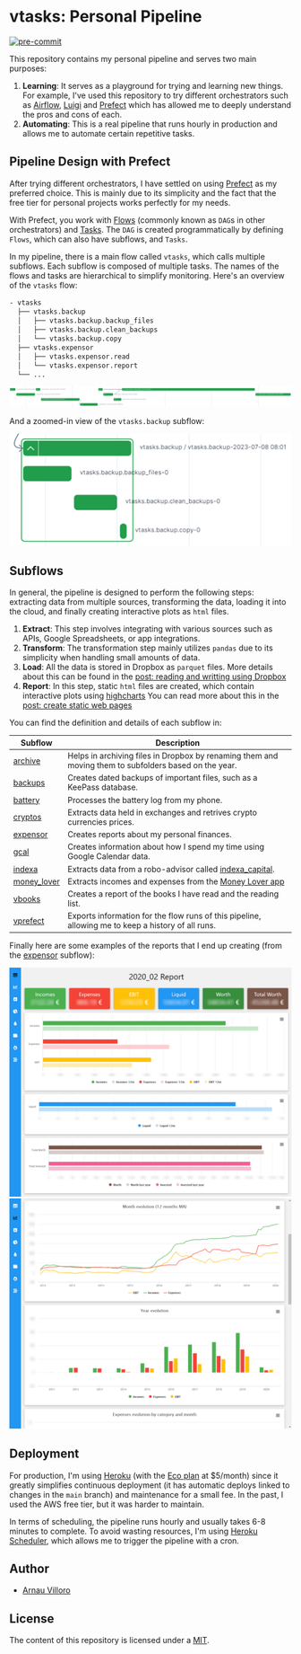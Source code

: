 # vtasks: Personal Pipeline
[![pre-commit](https://img.shields.io/badge/pre--commit-enabled-brightgreen?logo=pre-commit&logoColor=white)](https://github.com/pre-commit/pre-commit)

This repository contains my personal pipeline and serves two main purposes:

1. **Learning**: It serves as a playground for trying and learning new things. For example, I've used this repository to try different orchestrators such as [Airflow](https://airflow.apache.org/), [Luigi](https://luigi.readthedocs.io/en/stable/) and [Prefect](https://www.prefect.io/opensource/) which has allowed me to deeply understand the pros and cons of each.
2. **Automating**: This is a real pipeline that runs hourly in production and allows me to automate certain repetitive tasks.
## Pipeline Design with Prefect

After trying different orchestrators, I have settled on using [Prefect](https://www.prefect.io/) as my preferred choice. This is mainly due to its simplicity and the fact that the free tier for personal projects works perfectly for my needs.

With Prefect, you work with [Flows](https://docs.prefect.io/2.10.20/tutorial/flows/) (commonly known as `DAG`s in other orchestrators) and [Tasks](https://docs.prefect.io/2.10.20/tutorial/tasks/). The `DAG` is created programmatically by defining `Flows`, which can also have subflows, and `Tasks`.

In my pipeline, there is a main flow called `vtasks`, which calls multiple subflows. Each subflow is composed of multiple tasks. The names of the flows and tasks are hierarchical to simplify monitoring. Here's an overview of the `vtasks` flow:

```plaintext
- vtasks
  ├── vtasks.backup
  │   ├── vtasks.backup.backup_files
  │   ├── vtasks.backup.clean_backups
  │   └── vtasks.backup.copy
  ├── vtasks.expensor
  │   ├── vtasks.expensor.read
  │   └── vtasks.expensor.report
  └── ...
```

![prefect_vtasks](/images/prefect_vtasks.png)

And a zoomed-in view of the `vtasks.backup` subflow:

![prefect_vtasks_backups](/images/prefect_vtasks_backups.png)


## Subflows

In general, the pipeline is designed to perform the following steps: extracting data from multiple sources, transforming the data, loading it into the cloud, and finally creating interactive plots as `html` files.

1. **Extract**: This step involves integrating with various sources such as APIs, Google Spreadsheets, or app integrations.
2. **Transform**: The transformation step mainly utilizes `pandas` due to its simplicity when handling small amounts of data.
3. **Load**: All the data is stored in Dropbox as `parquet` files. More details about this can be found in the [post: reading and writting using Dropbox](https://villoro.com/post/dropbox_python)
4. **Report**: In this step, static `html` files are created, which contain interactive plots using [highcharts](highcharts.com/) You can read more about this in the [post: create static web pages](https://villoro.com/post/static_webpage)

You can find the definition and details of each subflow in:

| **Subflow**                              | **Description**                                                                                       |
|------------------------------------------|-------------------------------------------------------------------------------------------------------|
| [archive](src/archive/README.md)         | Helps in archiving files in Dropbox by renaming them and moving them to subfolders based on the year. |
| [backups](src/backups/README.md)         | Creates dated backups of important files, such as a KeePass database.                                 |
| [battery](src/battery/README.md)         | Processes the battery log from my phone.                                                              |
| [cryptos](src/cryptos/README.md)         | Extracts data held in exchanges and retrives crypto currencies prices.                                |
| [expensor](src/expensor/README.md)       | Creates reports about my personal finances.                                                           |
| [gcal](src/gcal/README.md)               | Creates information about how I spend my time using Google Calendar data.                             |
| [indexa](src/indexa/README.md)           | Extracts data from a robo-advisor called [indexa_capital](https://indexacapital.com/).                |
| [money_lover](src/money_lover/README.md) | Extracts incomes and expenses from the [Money Lover app](https://moneylover.me/)                      |
| [vbooks](src/vbooks/README.md)           | Creates a report of the books I have read and the reading list.                                       |
| [vprefect](src/vprefect/README.md)       | Exports information for the flow runs of this pipeline, allowing me to keep a history of all runs.    |

Finally here are some examples of the reports that I end up creating (from the [expensor](/src/expensor/README.md) subflow):

![report_dashboard](/images/expensor_report_1_dashboard.png)
![report_evolution](/images/expensor_report_2_evolution.png)

## Deployment

For production, I'm using [Heroku](https://www.heroku.com/) (with the [Eco plan](https://www.heroku.com/pricing) at $5/month) since it greatly simplifies continuous deployment (it has automatic deploys linked to changes in the `main` branch) and maintenance for a small fee. In the past, I used the AWS free tier, but it was harder to maintain.

In terms of scheduling, the pipeline runs hourly and usually takes 6-8 minutes to complete. To avoid wasting resources, I'm using [Heroku Scheduler](https://devcenter.heroku.com/articles/scheduler), which allows me to trigger the pipeline with a cron.

## Author
* [Arnau Villoro](villoro.com)

## License
The content of this repository is licensed under a [MIT](https://opensource.org/licenses/MIT).
